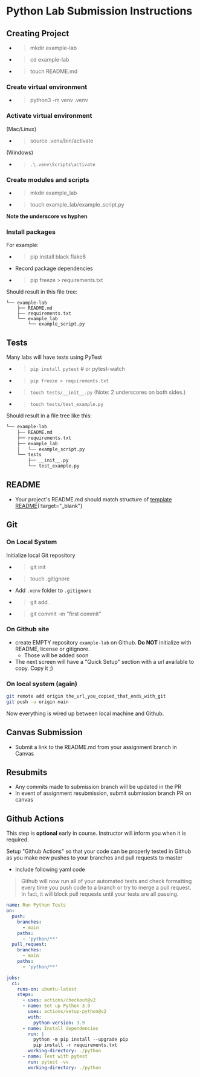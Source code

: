 # Python Lab Submission Instructions

## Creating Project

- > mkdir example-lab
- > cd example-lab
- > touch README.md

### Create virtual environment

- > python3 -m venv .venv

### Activate virtual environment

(Mac/Linux)

- > source .venv/bin/activate

(Windows)

- > `.\.venv\Scripts\activate`

### Create modules and scripts

- > mkdir example_lab
- > touch example_lab/example_script.py

**Note the underscore vs hyphen**

### Install packages

For example:

- > pip install black flake8
- Record package dependencies
- > pip freeze > requirements.txt

Should result in this file tree:

```console
└── example-lab
    ├── README.md
    ├── requirements.txt
    └── example_lab
        └── example_script.py
```

## Tests

Many labs will have tests using PyTest

- > `pip install pytest` # or pytest-watch
- > `pip freeze > requirements.txt`
- > `touch tests/__init__.py` (Note: 2 underscores on both sides.)
- > `touch tests/test_example.py`

Should result in a file tree like this:

```sh
└── example-lab
    ├── README.md
    ├── requirements.txt
    ├── example_lab
    │   └── example_script.py
    └── tests
        ├── __init__.py
        └── test_example.py
```

## README

- Your project's README.md should match structure of [template README](./README-template.md){:target="_blank"}

## Git

### On Local System

Initialize local Git repository

- > git init
- > touch .gitignore
- Add `.venv` folder to `.gitignore`
- > git add .
- > git commit -m "first commit"

### On Github site

- create EMPTY repository `example-lab` on Github. __Do NOT__ initialize with README, license or gitignore.
  - Those will be added soon
- The next screen will have a "Quick Setup" section with a url available to copy. Copy it ;)

### On local system (again)

```sh
git remote add origin the_url_you_copied_that_ends_with_git
git push -u origin main
```

Now everything is wired up between local machine and Github.

## Canvas Submission

- Submit a link to the README.md from your assignment branch in Canvas


## Resubmits

- Any commits made to submission branch will be updated in the PR
- In event of assignment resubmission, submit submission branch PR on canvas

## Github Actions

This step is **optional** early in course. Instructor will inform you when it is required.

Setup "Github Actions" so that your code can be properly tested in Github as you make new pushes to your branches and pull requests to master

- Include following yaml code

> Github will now run all of your automated tests and check formatting every time you push code to a branch or try to merge a pull request. In fact, it will block pull requests until your tests are all passing.

```yml
name: Run Python Tests
on:
  push:
    branches:
      - main
    paths:
      - 'python/**'
  pull_request:
    branches:
      - main
    paths:
      - 'python/**'

jobs:
  ci:
    runs-on: ubuntu-latest
    steps:
      - uses: actions/checkout@v2
      - name: Set up Python 3.9
        uses: actions/setup-python@v2
        with:
          python-version: 3.9
      - name: Install dependencies
        run: |
          python -m pip install --upgrade pip
          pip install -r requirements.txt
        working-directory: ./python
      - name: Test with pytest
        run: pytest -vv
        working-directory: ./python
```
